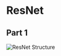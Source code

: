 # ResNet

## Part 1
![ResNet Structure](https://user-images.githubusercontent.com/38511470/56448853-93953d00-62d8-11e9-9ec3-9722fc3e73c3.png)

